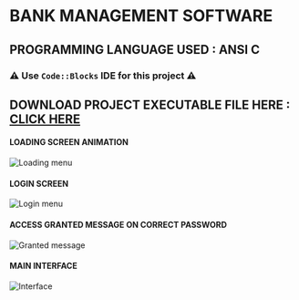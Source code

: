 # BANK MANAGEMENT SOFTWARE
## PROGRAMMING LANGUAGE USED : ANSI C
### :warning: Use `Code::Blocks` IDE for this project :warning:

## DOWNLOAD PROJECT EXECUTABLE FILE HERE : [CLICK HERE](https://drive.google.com/open?id=1SvvYNmjLMAn8rZY-x9-1-1y3SQNL3bXo)

#### LOADING SCREEN ANIMATION
![Loading menu](https://cwithsharad.github.io/BMS/loading.PNG)
#### LOGIN SCREEN
![Login menu](https://cwithsharad.github.io/BMS/login_screen.PNG)
#### ACCESS GRANTED MESSAGE ON CORRECT PASSWORD
![Granted message](https://cwithsharad.github.io/BMS/granted.png)
#### MAIN INTERFACE
![Interface](https://cwithsharad.github.io/BMS/interface.PNG)
